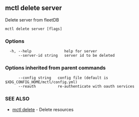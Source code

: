 [Auto generated by spf13/cobra]: <>

## mctl delete server

Delete server from fleetDB

```
mctl delete server [flags]
```

### Options

```
  -h, --help               help for server
      --server-id string   server id to be deleted
```

### Options inherited from parent commands

```
      --config string   config file (default is $XDG_CONFIG_HOME/mctl/config.yml)
      --reauth          re-authenticate with oauth services
```

### SEE ALSO

* [mctl delete](mctl_delete.md)	 - Delete resources

